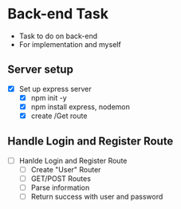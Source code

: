 # Back-end Task

-   Task to do on back-end
-   For implementation and myself

## Server setup

-   [x] Set up express server
    -   [x] npm init -y
    -   [x] npm install express, nodemon
    -   [x] create /Get route

## Handle Login and Register Route

-   [ ] Hanlde Login and Register Route
    -   [ ] Create "User" Router
    -   [ ] GET/POST Routes
    -   [ ] Parse information
    -   [ ] Return success with user and password
